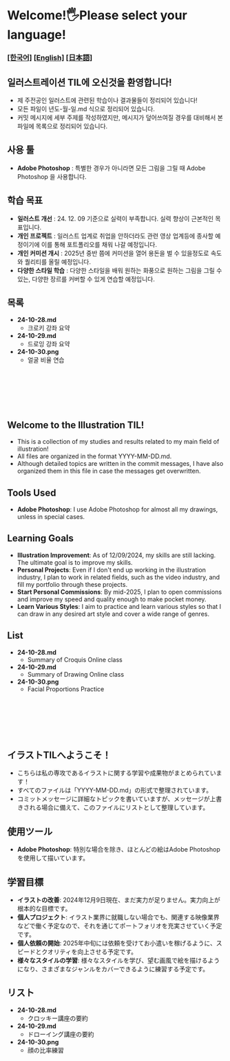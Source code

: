 # Welcome!🖐️Please select your language!
### [[한국어]](#일러스트레이션-TIL에-오신것을-환영합니다!) [[English]](#Welcome-to-the-Illustration-TIL!) [[日本語]](#イラストTILへようこそ！)


## 일러스트레이션 TIL에 오신것을 환영합니다!
- 제 주전공인 일러스트에 관련된 학습이나 결과물들이 정리되어 있습니다!
- 모든 파일이 년도-월-일.md 식으로 정리되어 있습니다.
- 커밋 메시지에 세부 주제를 작성하였지만, 메시지가 덮어쓰여질 경우를 대비해서 본 파일에 목록으로 정리되어 있습니다.
## 사용 툴
- **Adobe Photoshop** : 특별한 경우가 아니라면 모든 그림을 그릴 때 Adobe Photoshop 을 사용합니다.
## 학습 목표
- **일러스트 개선** : 24. 12. 09 기준으로 실력이 부족합니다. 실력 향상이 근본적인 목표입니다.
- **개인 프로젝트** : 일러스트 업계로 취업을 안하더라도 관련 영상 업계등에 종사할 예정이기에 이를 통해 포트폴리오를 채워 나갈 예정입니다.
- **개인 커미션 개시** : 2025년 중반 쯤에 커미션을 열어 용돈을 벌 수 있을정도로 속도와 퀄리티를 올릴 예정입니다.
- **다양한 스타일 학습** : 다양한 스타일을 배워 원하는 화풍으로 원하는 그림을 그릴 수 있는, 다양한 장르를 커버할 수 있게 연습할 예정입니다.

## 목록

- **24-10-28.md**
    - 크로키 강좌 요약
- **24-10-29.md**
    - 드로잉 강좌 요약
- **24-10-30.png**
    - 얼굴 비율 연습

<br>
<br>
<br>
<br>
<br>

## Welcome to the Illustration TIL!
- This is a collection of my studies and results related to my main field of illustration!
- All files are organized in the format YYYY-MM-DD.md.
- Although detailed topics are written in the commit messages, I have also organized them in this file in case the messages get overwritten.

## Tools Used
- **Adobe Photoshop**: I use Adobe Photoshop for almost all my drawings, unless in special cases.

## Learning Goals
- **Illustration Improvement**: As of 12/09/2024, my skills are still lacking. The ultimate goal is to improve my skills.
- **Personal Projects**: Even if I don't end up working in the illustration industry, I plan to work in related fields, such as the video industry, and fill my portfolio through these projects.
- **Start Personal Commissions**: By mid-2025, I plan to open commissions and improve my speed and quality enough to make pocket money.
- **Learn Various Styles**: I aim to practice and learn various styles so that I can draw in any desired art style and cover a wide range of genres.

## List

- **24-10-28.md**
    - Summary of Croquis Online class
- **24-10-29.md**
    - Summary of Drawing Online class
- **24-10-30.png**
    - Facial Proportions Practice

<br>
<br>
<br>
<br>
<br>

## イラストTILへようこそ！
- こちらは私の専攻であるイラストに関する学習や成果物がまとめられています！
- すべてのファイルは「YYYY-MM-DD.md」の形式で整理されています。
- コミットメッセージに詳細なトピックを書いていますが、メッセージが上書きされる場合に備えて、このファイルにリストとして整理しています。

## 使用ツール
- **Adobe Photoshop**: 特別な場合を除き、ほとんどの絵はAdobe Photoshopを使用して描いています。

## 学習目標
- **イラストの改善**: 2024年12月9日現在、まだ実力が足りません。実力向上が根本的な目標です。
- **個人プロジェクト**: イラスト業界に就職しない場合でも、関連する映像業界などで働く予定なので、それを通じてポートフォリオを充実させていく予定です。
- **個人依頼の開始**: 2025年中旬には依頼を受けてお小遣いを稼げるように、スピードとクオリティを向上させる予定です。
- **様々なスタイルの学習**: 様々なスタイルを学び、望む画風で絵を描けるようになり、さまざまなジャンルをカバーできるように練習する予定です。

## リスト

- **24-10-28.md**
    - クロッキー講座の要約
- **24-10-29.md**
    - ドローイング講座の要約
- **24-10-30.png**
    - 顔の比率練習
